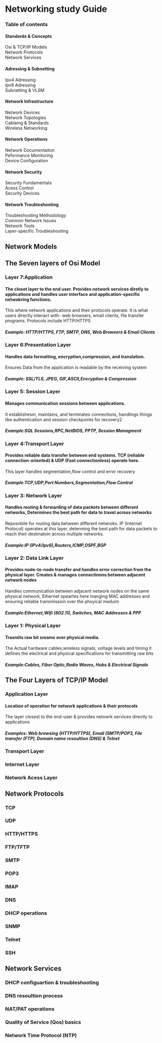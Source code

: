 
<h1>Networking study Guide</h1>
<h3>Table of contents</h3>
<h4>Standards & Concepts</h4>
<p1>Osi & TCP/IP Models<br>
  Network Protocols<br>
  Network Services
  <h4>Adressing & Subnetting</h4>
 <P1>Ipv4 Adressing<br>
  Ipv6 Adressing <br>
  Subnetting & VLSM
  </P1> 
  <h4>Network Infrastructure</h4>
   <p1>Network Devices<br>
   Network Topologies<br>
   Cablaing & Standards<br>
   Wireless Networking
  </p1> 
  <h4>Network Operations</h4>
  <p1>Network Documentaiton<br>
  Peformance Monitoring<br>
  Device Configuration<br>
  <h4>Network Security</h4>
  <p1> Security Fundamentals <br>
  Acess Control <br>
  Security Devices 
  </p1>
  <h4> Network Troubleshooting </h4>
  <P>Troubleshooting Methodology<br>
  Common Network Issues<br>
  Network Tools<br>
  Layer-specific Troubleshooting                                 
  </P>
    
  </h4>
  
    
  </p1>

<h2> Network Models </h1>
<h2>The Seven layers of Osi Model</h2>

<h3>Layer 7:Application</h3>
  <h4>The closet layer to the end user. Provides network services diretly to applications and handles user interface and application-specific netwokring functions.</h4>
  <p1>This where network applications and their protocols operate. It is what users directly interact with- web browsers, email clients, file transfer programs. Protocols include HTTP/HTTPS</p1>
  <h5> Example: HTTP/HTTPS, FTP, SMTP, DNS, Web Browsers & Email Clients </h5>
<h3>Layer 6:Presentation Layer</h3>
<h4>Handles data formatting, encryption,compression, and translation.</h4>
<p1>Ensures Data from the application is readable by the receiving system</p1>
 <h5> Example: SSL/TLS, JPEG, GIF,ASCII,Encryption & Compression </h5>
<h3>Layer 5: Session Layer</h3>
<h4> Manages communication sessions between applications.</h4>
<p1> It establishesm, maintains, and terminates connections, handlings things like authentication and session checkpoints for recovery2</p1>
 <h5> Example:SQL Sessions,RPC,NetBIOS, PPTP, Session Managment </h5>
<h3>Layer 4:Transport Layer</h3>
<h4>Provides reliable data transfer between end systems. TCP (reliable connection-oriented) & UDP (Fast connectionless) operate here.</h4>
<p1> This layer handles segmentation,flow control and error recovery</p1>
 <h5> Example:TCP,UDP,Port Numbers,Segmentation,Flow Control </h5>
<h3>Layer 3: Network Layer</h3>
<h4>Handles routing & forwarding of data packets between different networks, Determines the best path for data to travel across networks</h4>
<p1>Reposnbile for routing data between different netwroks. IP (Internet Protocol) operates at this layer, determing the best path for data packets to reach their destinatoin across multiple networks.</p1>
 <h5> Example:IP (IPv4/Ipv6),Routers,ICMP,OSPF,BGP </h5>
<h3>Layer 2: Data Link Layer</h3>
<h4>Provides node-to-node transfer and handles error correction from the physical layer. Creates & manages connectinons between adjacent network nodes</h4>
<p1>Handles communication between adjacent network nodes on the same physical network, Ethernet opeartes here manging MAC addresses and ensuring reliable transmission over the phsyical meduim</p1>
 <h5> Example:Ethernet,Wifi (802.11), Switches, MAC Addresses & PPP </h5>
<h3>Layer 1: Physical Layer</h3>
<h4>Trasmits raw bit sreams over physical media.</h4>
<p1>The Actual hardware cables,wireless signals, voltage levels and timing it defines the electrical and physical specifications for transmitting raw bits</p1>
 <h5> Example:Cables, Fiber Optic,Radio Waves, Hubs & Electrical Signals </h5>
 
  <h2> The Four Layers of TCP/IP Model</h2>
 <h3>Application Layer</h3>
 <h4>Location of operation for network applications & their protocols</h4>
 <p>
  The layer closest to the end-user & provides netowrk services directly to applications
 </p>
 <h5>
   Examples: Web browsing (HTTP/HTTPS), Email (SMTP/POP3, File transfer (FTP), Domain name resoultion (DNS) & Telnet
 </h5>
 
 <h3>Transport Layer</h3>
 <h3>Internet Layer</h3>
 <h3>Network Acess Layer</h3>
 
 <h2>Network Protocols</h2>
 <h3>TCP</h3>
 <h3>UDP</h3>
 <h3>HTTP/HTTPS</h3>
 <h3>FTP/TFTP</h3>
 <h3>SMTP</h3>
 <h3>POP3</h3>
 <h3>IMAP</h3>
 <h3>DNS</h3>
 <h3>DHCP operations</h3>
 <h3>SNMP</h3>
 <h3>Telnet</h3>
 <h3>SSH</h3>

<h2>Network Services</h2>
<h3>DHCP configuartion & troubleshooting</h3>
<h3> DNS resoultion process</h3>
<h3> NAT/PAT operations</h3>
<h3>Quality of Service (Qos) basics</h3>
<h3>Network Time Protocol (NTP)</h3> 
